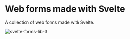 #  Web forms made with Svelte

A collection of web forms made with Svelte.

![svelte-forms-lib-3](https://user-images.githubusercontent.com/1257048/98466224-eda46e80-21ac-11eb-8394-7fc89bbf5f93.jpg)
